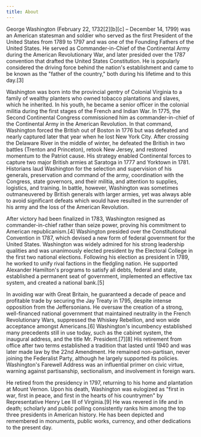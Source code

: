 ```yaml
---
title: About
---
```


George Washington (February 22, 1732[2][b][c] – December 14, 1799) was an American statesman and soldier who served as the first President of the United States from 1789 to 1797 and was one of the Founding Fathers of the United States. He served as Commander-in-Chief of the Continental Army during the American Revolutionary War, and later presided over the 1787 convention that drafted the United States Constitution. He is popularly considered the driving force behind the nation's establishment and came to be known as the "father of the country," both during his lifetime and to this day.[3]

Washington was born into the provincial gentry of Colonial Virginia to a family of wealthy planters who owned tobacco plantations and slaves, which he inherited. In his youth, he became a senior officer in the colonial militia during the first stages of the French and Indian War. In 1775, the Second Continental Congress commissioned him as commander-in-chief of the Continental Army in the American Revolution. In that command, Washington forced the British out of Boston in 1776 but was defeated and nearly captured later that year when he lost New York City. After crossing the Delaware River in the middle of winter, he defeated the British in two battles (Trenton and Princeton), retook New Jersey, and restored momentum to the Patriot cause. His strategy enabled Continental forces to capture two major British armies at Saratoga in 1777 and Yorktown in 1781. Historians laud Washington for the selection and supervision of his generals, preservation and command of the army, coordination with the Congress, state governors, and their militia, and attention to supplies, logistics, and training. In battle, however, Washington was sometimes outmaneuvered by British generals with larger armies, yet was always able to avoid significant defeats which would have resulted in the surrender of his army and the loss of the American Revolution.

After victory had been finalized in 1783, Washington resigned as commander-in-chief rather than seize power, proving his commitment to American republicanism.[4] Washington presided over the Constitutional Convention in 1787, which devised a new form of federal government for the United States. Washington was widely admired for his strong leadership qualities and was unanimously elected president by the Electoral College in the first two national elections. Following his election as president in 1789, he worked to unify rival factions in the fledgling nation. He supported Alexander Hamilton's programs to satisfy all debts, federal and state, established a permanent seat of government, implemented an effective tax system, and created a national bank.[5]

In avoiding war with Great Britain, he guaranteed a decade of peace and profitable trade by securing the Jay Treaty in 1795, despite intense opposition from the Jeffersonians. He oversaw the creation of a strong, well-financed national government that maintained neutrality in the French Revolutionary Wars, suppressed the Whiskey Rebellion, and won wide acceptance amongst Americans.[6] Washington's incumbency established many precedents still in use today, such as the cabinet system, the inaugural address, and the title Mr. President.[7][8] His retirement from office after two terms established a tradition that lasted until 1940 and was later made law by the 22nd Amendment. He remained non-partisan, never joining the Federalist Party, although he largely supported its policies. Washington's Farewell Address was an influential primer on civic virtue, warning against partisanship, sectionalism, and involvement in foreign wars.

He retired from the presidency in 1797, returning to his home and plantation at Mount Vernon. Upon his death, Washington was eulogized as "first in war, first in peace, and first in the hearts of his countrymen" by Representative Henry Lee III of Virginia.[9] He was revered in life and in death; scholarly and public polling consistently ranks him among the top three presidents in American history. He has been depicted and remembered in monuments, public works, currency, and other dedications to the present day.